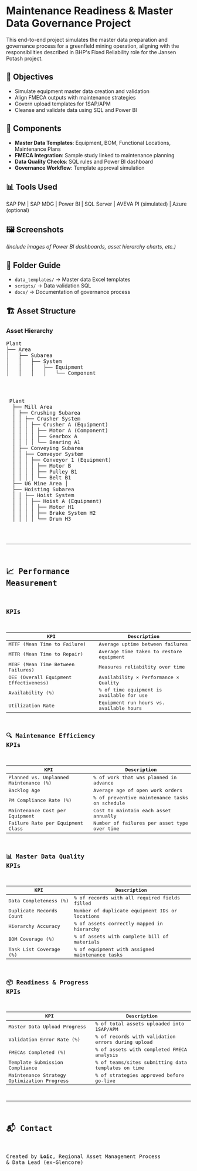 # Maintenance Readiness & Master Data Governance Project

This end-to-end project simulates the master data preparation and governance process for a greenfield mining operation, aligning with the responsibilities described in BHP's Fixed Reliability role for the Jansen Potash project.

## 🚀 Objectives
- Simulate equipment master data creation and validation
- Align FMECA outputs with maintenance strategies
- Govern upload templates for 1SAP/APM
- Cleanse and validate data using SQL and Power BI

## 🧩 Components
- **Master Data Templates**: Equipment, BOM, Functional Locations, Maintenance Plans
- **FMECA Integration**: Sample study linked to maintenance planning
- **Data Quality Checks**: SQL rules and Power BI dashboard
- **Governance Workflow**: Template approval simulation

## 📊 Tools Used
SAP PM | SAP MDG | Power BI | SQL Server | AVEVA PI (simulated) | Azure (optional)

## 🖼️ Screenshots
*(Include images of Power BI dashboards, asset hierarchy charts, etc.)*

## 📂 Folder Guide
- `data_templates/` → Master data Excel templates
- `scripts/` → Data validation SQL
- `docs/` → Documentation of governance process

## 🏗️ Asset Structure
### Asset Hierarchy

<pre>
Plant
├── Area
│   ├── Subarea
│   │   ├── System
│   │   │   ├── Equipment
│   │   │   │   └── Component
<pre> 
  
<pre> Plant 
  ├── Mill Area 
  │ ├── Crushing Subarea 
  │ │ ├── Crusher System 
  │ │ │ ├── Crusher A (Equipment) 
  │ │ │ │ ├── Motor A (Component) 
  │ │ │ │ ├── Gearbox A 
  │ │ │ │ └── Bearing A1 
  │ ├── Conveying Subarea 
  │ │ ├── Conveyor System 
  │ │ │ ├── Conveyor 1 (Equipment) 
  │ │ │ │ ├── Motor B 
  │ │ │ │ ├── Pulley B1 
  │ │ │ │ └── Belt B1 
  ├── UG Mine Area │ 
  ├── Hoisting Subarea 
  │ │ ├── Hoist System 
  │ │ │ ├── Hoist A (Equipment) 
  │ │ │ │ ├── Motor H1 
  │ │ │ │ ├── Brake System H2 
  │ │ │ │ └── Drum H3 
</pre>

---

## 📈 Performance Measurement
### KPIs

| KPI                            | Description                                      |
|--------------------------------|--------------------------------------------------|
| MTTF (Mean Time to Failure)    | Average uptime between failures                 |
| MTTR (Mean Time to Repair)     | Average time taken to restore equipment         |
| MTBF (Mean Time Between Failures) | Measures reliability over time              |
| OEE (Overall Equipment Effectiveness) | Availability × Performance × Quality   |
| Availability (%)               | % of time equipment is available for use        |
| Utilization Rate               | Equipment run hours vs. available hours         |

### 🔍 Maintenance Efficiency KPIs

| KPI                                  | Description                                         |
|--------------------------------------|-----------------------------------------------------|
| Planned vs. Unplanned Maintenance (%)| % of work that was planned in advance               |
| Backlog Age                          | Average age of open work orders                     |
| PM Compliance Rate (%)               | % of preventive maintenance tasks on schedule       |
| Maintenance Cost per Equipment       | Cost to maintain each asset annually                |
| Failure Rate per Equipment Class     | Number of failures per asset type over time         |

### 📊 Master Data Quality KPIs

| KPI                      | Description                                          |
|--------------------------|------------------------------------------------------|
| Data Completeness (%)    | % of records with all required fields filled         |
| Duplicate Records Count  | Number of duplicate equipment IDs or locations       |
| Hierarchy Accuracy       | % of assets correctly mapped in hierarchy            |
| BOM Coverage (%)         | % of assets with complete bill of materials          |
| Task List Coverage (%)   | % of equipment with assigned maintenance tasks       |

### 📦 Readiness & Progress KPIs

| KPI                                   | Description                                           |
|---------------------------------------|-------------------------------------------------------|
| Master Data Upload Progress           | % of total assets uploaded into 1SAP/APM              |
| Validation Error Rate (%)             | % of records with validation errors during upload     |
| FMECAs Completed (%)                  | % of assets with completed FMECA analysis             |
| Template Submission Compliance        | % of teams/sites submitting data templates on time    |
| Maintenance Strategy Optimization Progress | % of strategies approved before go-live         |

---


## 📬 Contact

Created by **Loic**, Regional Asset Management Process & Data Lead (ex-Glencore)
